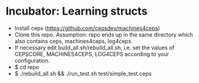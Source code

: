 # Incubator: Learning structs

- Install ceps (https://github.com/cepsdev/machines4ceps)
- Clone this repo. Assumption: repo ends up in the same directory which also contains ceps, machines4ceps, log4ceps.
- If necessary edit build_all.sh/rebuild_all.sh, i.e. set the values of CEPSCORE, MACHINES4CEPS, LOG4CEPS according to your configuration.
- $ cd repo
- $ ./rebuild_all.sh && ./run_test.sh test/simple_test.ceps
